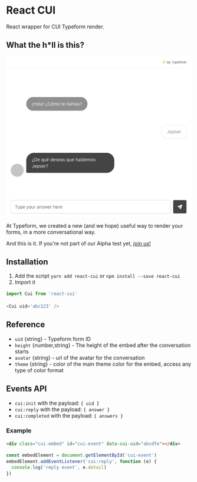 # React CUI
React wrapper for CUI Typeform render.

## What the h*ll is this?

![CUI screenshot](./public/cui-screenshot.jpg) 

At Typeform, we created a new (and we hope) useful way to render your forms, in a more conversational way.

And this is it. If you're not part of our Alpha test yet, [join us!](https://labs.typeform.com/cui/)

## Installation

1. Add the script `yarn add react-cui` or `npm install --save react-cui`
2. Import it
``` js
import Cui from 'react-cui'

<Cui uid='abc123' />
```

## Reference

- `uid` {string} - Typeform form ID
- `height` {number,string} - The height of the embed after the conversation starts
- `avatar` {string} - url of the avatar for the conversation
- `theme` {string} - color of the main theme color for the embed, access any type of color format

## Events API
 - `cui:init` with the payload: `{ uid }`
- `cui:reply` with the payload: `{ answer }`
- `cui:completed` with the payload: `{ answers }`

### Example
``` html
<div class="cui-embed" id="cui-event" data-cui-uid="abcdfe"></div>
```

``` js
const embedElement = document.getElementById('cui-event')
embedElement.addEventListener('cui:reply', function (e) {
  console.log('reply event', e.detail)
})
```
